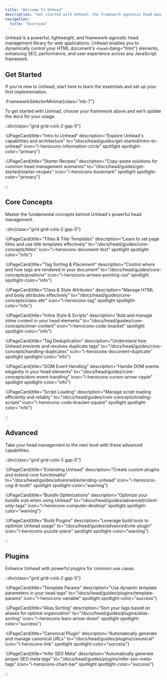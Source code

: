 ```yaml
---
title: "Welcome To Unhead"
description: "Get started with Unhead, the framework-agnostic head management library for web applications"
navigation:
  title: "Overview"
---
```


Unhead is a powerful, lightweight, and framework-agnostic head management library for web applications. Unhead enables you to dynamically control your HTML document's `<head>`{lang="html"} elements, enhancing SEO, performance, and user experience across any JavaScript framework.

## Get Started

If you're new to Unhead, start here to learn the essentials and set up your first implementation.

:FrameworkSelectorMinimal{class="mb-7"}

To get started with Unhead, choose your framework above and we'll update the docs for your usage.

::div{class="grid grid-cols-2 gap-5"}

:UPageCard{title="Intro to Unhead" description="Explore Unhead's capabilities and architecture" to="/docs/head/guides/get-started/intro-to-unhead" icon="i-heroicons-information-circle" spotlight spotlight-color="primary"}

:UPageCard{title="Starter Recipes" description="Copy-paste solutions for common head management scenarios" to="/docs/head/guides/get-started/starter-recipes" icon="i-heroicons-bookmark" spotlight spotlight-color="primary"}

::

## Core Concepts

Master the fundamental concepts behind Unhead's powerful head management.

::div{class="grid grid-cols-2 gap-5"}

:UPageCard{title="Titles & Title Templates" description="Learn to set page titles and use title templates effectively" to="/docs/head/guides/core-concepts/titles" icon="i-heroicons-document-text" spotlight spotlight-color="info"}

:UPageCard{title="Tag Sorting & Placement" description="Control where and how tags are rendered in your document" to="/docs/head/guides/core-concepts/positions" icon="i-heroicons-arrows-pointing-out" spotlight spotlight-color="info"}

:UPageCard{title="Class & Style Attributes" description="Manage HTML and body attributes effectively" to="/docs/head/guides/core-concepts/class-attr" icon="i-heroicons-tag" spotlight spotlight-color="info"}

:UPageCard{title="Inline Style & Scripts" description="Add and manage inline content in your head elements" to="/docs/head/guides/core-concepts/inner-content" icon="i-heroicons-code-bracket" spotlight spotlight-color="info"}

:UPageCard{title="Tag Deduplication" description="Understand how Unhead prevents and resolves duplicate tags" to="/docs/head/guides/core-concepts/handling-duplicates" icon="i-heroicons-document-duplicate" spotlight spotlight-color="info"}

:UPageCard{title="DOM Event Handling" description="Handle DOM events elegantly in your head elements" to="/docs/head/guides/core-concepts/dom-event-handling" icon="i-heroicons-cursor-arrow-ripple" spotlight spotlight-color="info"}

:UPageCard{title="Script Loading" description="Manage script loading efficiently and reliably" to="/docs/head/guides/core-concepts/loading-scripts" icon="i-heroicons-code-bracket-square" spotlight spotlight-color="info"}

::

## Advanced

Take your head management to the next level with these advanced capabilities.

::div{class="grid grid-cols-3 gap-5"}

:UPageCard{title="Extending Unhead" description="Create custom plugins and extend core functionality" to="/docs/head/guides/advanced/extending-unhead" icon="i-heroicons-cog-8-tooth" spotlight spotlight-color="warning"}

:UPageCard{title="Bundle Optimizations" description="Optimize your bundle size when using Unhead" to="/docs/head/guides/advanced/client-only-tags" icon="i-heroicons-computer-desktop" spotlight spotlight-color="warning"}

:UPageCard{title="Build Plugins" description="Leverage build tools to optimize Unhead usage" to="/docs/head/guides/advanced/vite-plugin" icon="i-heroicons-puzzle-piece" spotlight spotlight-color="warning"}

::

## Plugins

Enhance Unhead with powerful plugins for common use cases.

::div{class="grid grid-cols-2 gap-5"}

:UPageCard{title="Template Params" description="Use dynamic template parameters in your head tags" to="/docs/head/guides/plugins/template-params" icon="i-heroicons-variable" spotlight spotlight-color="success"}

:UPageCard{title="Alias Sorting" description="Sort your tags based on aliases for optimal organization" to="/docs/head/guides/plugins/alias-sorting" icon="i-heroicons-bars-arrow-down" spotlight spotlight-color="success"}

:UPageCard{title="Canonical Plugin" description="Automatically generate and manage canonical URLs" to="/docs/head/guides/plugins/canonical" icon="i-heroicons-link" spotlight spotlight-color="success"}

:UPageCard{title="Infer SEO Meta" description="Automatically generate proper SEO meta tags" to="/docs/head/guides/plugins/infer-seo-meta-tags" icon="i-heroicons-chart-bar" spotlight spotlight-color="success"}

::

